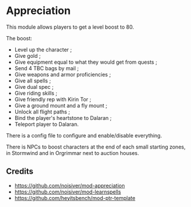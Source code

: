 # Appreciation

This module allows players to get a level boost to 80.

The boost:

- Level up the character ;
- Give gold ;
- Give equipment equal to what they would get from quests ;
- Send 4 TBC bags by mail ;
- Give weapons and armor proficiencies ;
- Give all spells ;
- Give dual spec ;
- Give riding skills ;
- Give friendly rep with Kirin Tor ;
- Give a ground mount and a fly mount ;
- Unlock all flight paths ;
- Bind the player's heartstone to Dalaran ;
- Teleport player to Dalaran.

There is a config file to configure and enable/disable everything.

There is NPCs to boost characters at the end of each small starting zones,
in Stormwind and in Orgrimmar next to auction houses.

## Credits

- https://github.com/noisiver/mod-appreciation
- https://github.com/noisiver/mod-learnspells
- https://github.com/heyitsbench/mod-ptr-template